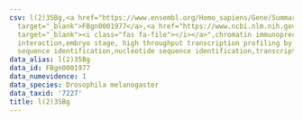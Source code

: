```yaml
---
csv: l(2)35Bg,<a href="https://www.ensembl.org/Homo_sapiens/Gene/Summary?db=core;g=FBgn0001977"
  target="_blank">FBgn0001977</a>,<a href="https://www.ncbi.nlm.nih.gov/pubmed/15998452"
  target="_blank"><i class="fas fa-file"></i></a>",chromatin immunoprecipitation assay,direct
  interaction,embryo stage, high throughput transcription profiling by microarray,nucleotide
  sequence identification,nucleotide sequence identification,transcriptional regulation,
data_alias: l(2)35Bg
data_id: FBgn0001977
data_numevidence: 1
data_species: Drosophila melanogaster
data_taxid: '7227'
title: l(2)35Bg
---
```

